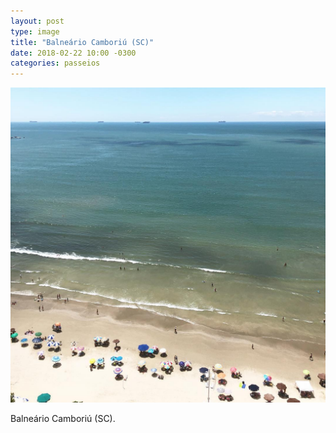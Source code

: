 ```yaml
---
layout: post
type: image
title: "Balneário Camboriú (SC)"
date: 2018-02-22 10:00 -0300
categories: passeios
---
```

![Orla de Balneário Camboriú (SC), vista de cima.](/assets/2018/praia.jpg)

Balneário Camboriú (SC).
